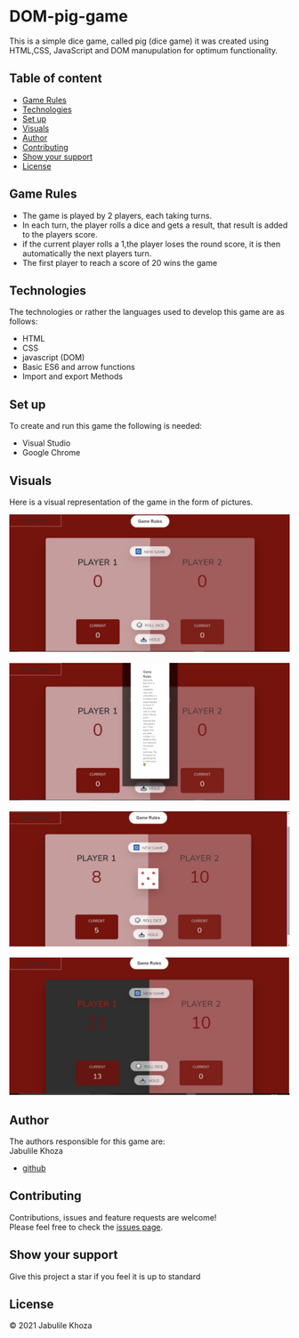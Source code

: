 # DOM-pig-game
This is a simple dice game, called pig (dice game) it was created using HTML,CSS, JavaScript and DOM manupulation for optimum functionality.
 ## Table of content
 * [Game Rules](#game-rules)
 * [Technologies](#technologies)
 * [Set up](#set-up)
 * [Visuals](#visuals)
 * [Author](#author)
 * [Contributing](#contributing)
 * [Show your support](#show-your-support)
 * [License](#license)
 ## Game Rules
 * The game is played by 2 players, each taking turns.
 * In each turn, the player rolls a dice and gets a result, that result is added to the players score.
 * if the current player rolls a 1,the player loses the round score, it is then automatically the next players turn.
 * The first player to reach a score of 20 wins the game
 
 ## Technologies
 The technologies or rather the languages used to develop this game are as follows:
 * HTML
 * CSS
 * javascript (DOM)
 * Basic ES6 and arrow functions
 * Import and export Methods

 
 ## Set up
 To create and run this game the following is needed:
 * Visual Studio
 * Google Chrome
 
 ## Visuals
 Here is a visual representation of the game in the form of pictures.

  ![](https://github.com/Jabulile96/Pig-Game/blob/main/Images/image1.jpg)<br/><br/>
  ![](https://github.com/Jabulile96/Pig-Game/blob/main/Images/image2.jpg)<br/><br/>
  ![](https://github.com/Jabulile96/Pig-Game/blob/main/Images/image3.jpg)<br/><br/>
  ![](https://github.com/Jabulile96/Pig-Game/blob/main/Images/image4.jpg)
 
 ## Author
 The authors responsible for this game are:<br/>
 Jabulile Khoza
 * [github](https://github.com/Jabulile96)
 
 ## Contributing
 Contributions, issues and feature requests are welcome!<br/>
 Please feel free to check the [issues page]().
 
 ## Show your support
 Give this project a star if you feel it is up to standard
 
 ## License
 &copy; 2021 Jabulile Khoza<br/>
 
